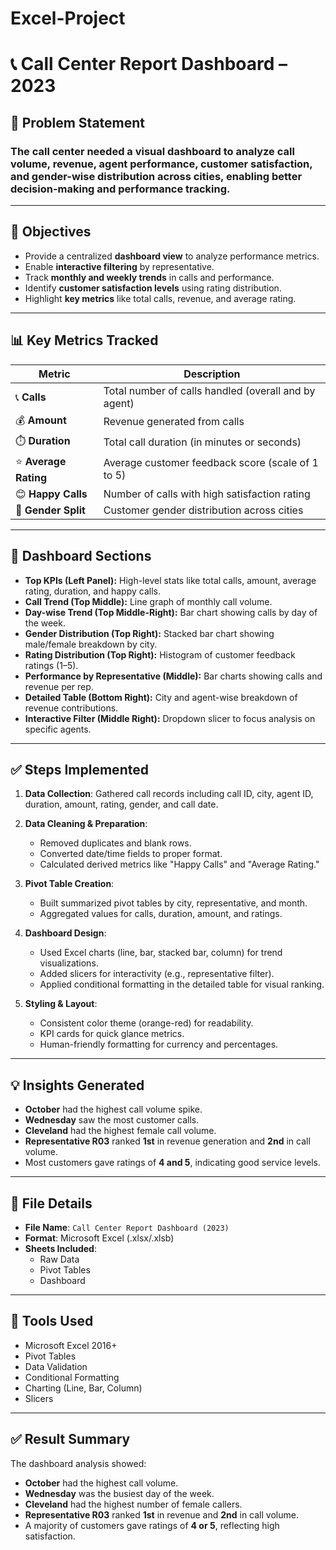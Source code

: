 # Excel-Project
# 📞 Call Center Report Dashboard – 2023

## 📌 Problem Statement

### The call center needed a visual dashboard to analyze call volume, revenue, agent performance, customer satisfaction, and gender-wise distribution across cities, enabling better decision-making and performance tracking.
---

## 🎯 Objectives

- Provide a centralized **dashboard view** to analyze performance metrics.
- Enable **interactive filtering** by representative.
- Track **monthly and weekly trends** in calls and performance.
- Identify **customer satisfaction levels** using rating distribution.
- Highlight **key metrics** like total calls, revenue, and average rating.

---

## 📊 Key Metrics Tracked

| Metric            | Description |
|-------------------|-------------|
| 📞 **Calls**         | Total number of calls handled (overall and by agent) |
| 💰 **Amount**        | Revenue generated from calls |
| ⏱️ **Duration**      | Total call duration (in minutes or seconds) |
| ⭐ **Average Rating** | Average customer feedback score (scale of 1 to 5) |
| 😊 **Happy Calls**   | Number of calls with high satisfaction rating |
| 👥 **Gender Split**  | Customer gender distribution across cities |

---

## 🧩 Dashboard Sections

- **Top KPIs (Left Panel):** High-level stats like total calls, amount, average rating, duration, and happy calls.
- **Call Trend (Top Middle):** Line graph of monthly call volume.
- **Day-wise Trend (Top Middle-Right):** Bar chart showing calls by day of the week.
- **Gender Distribution (Top Right):** Stacked bar chart showing male/female breakdown by city.
- **Rating Distribution (Top Right):** Histogram of customer feedback ratings (1–5).
- **Performance by Representative (Middle):** Bar charts showing calls and revenue per rep.
- **Detailed Table (Bottom Right):** City and agent-wise breakdown of revenue contributions.
- **Interactive Filter (Middle Right):** Dropdown slicer to focus analysis on specific agents.

---

## ✅ Steps Implemented

1. **Data Collection**: Gathered call records including call ID, city, agent ID, duration, amount, rating, gender, and call date.

2. **Data Cleaning & Preparation**:
   - Removed duplicates and blank rows.
   - Converted date/time fields to proper format.
   - Calculated derived metrics like "Happy Calls" and "Average Rating."

3. **Pivot Table Creation**:
   - Built summarized pivot tables by city, representative, and month.
   - Aggregated values for calls, duration, amount, and ratings.

4. **Dashboard Design**:
   - Used Excel charts (line, bar, stacked bar, column) for trend visualizations.
   - Added slicers for interactivity (e.g., representative filter).
   - Applied conditional formatting in the detailed table for visual ranking.

5. **Styling & Layout**:
   - Consistent color theme (orange-red) for readability.
   - KPI cards for quick glance metrics.
   - Human-friendly formatting for currency and percentages.

---

## 💡 Insights Generated

- **October** had the highest call volume spike.
- **Wednesday** saw the most customer calls.
- **Cleveland** had the highest female call volume.
- **Representative R03** ranked **1st** in revenue generation and **2nd** in call volume.
- Most customers gave ratings of **4 and 5**, indicating good service levels.

---

## 📁 File Details

- **File Name**: `Call Center Report Dashboard (2023)`
- **Format**: Microsoft Excel (.xlsx/.xlsb)
- **Sheets Included**:
  - Raw Data
  - Pivot Tables
  - Dashboard

---

## 🔧 Tools Used

- Microsoft Excel 2016+
- Pivot Tables
- Data Validation
- Conditional Formatting
- Charting (Line, Bar, Column)
- Slicers

---

## ✅ Result Summary

The dashboard analysis showed:
- **October** had the highest call volume.
- **Wednesday** was the busiest day of the week.
- **Cleveland** had the highest number of female callers.
- **Representative R03** ranked **1st** in revenue and **2nd** in call volume.
- A majority of customers gave ratings of **4 or 5**, reflecting high satisfaction.
